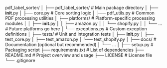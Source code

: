 pdf_label_sorter/
│
├── pdf_label_sorter/           # Main package directory
│   ├── __init__.py
│   ├── core.py                 # Core sorting logic
│   ├── pdf_utils.py            # Common PDF processing utilities
│   ├── platforms/              # Platform-specific processing modules
│   │   ├── __init__.py
│   │   ├── amazon.py
│   │   └── shopify.py
│   │   └── ...                 # Future platforms go here
│   └── exceptions.py           # Custom exception definitions
│
├── tests/                      # Unit and integration tests
│   ├── __init__.py
│   ├── test_core.py
│   ├── test_amazon.py
│   └── test_shopify.py
│
├── docs/                       # Documentation (optional but recommended)
│   └── ...
│
├── setup.py                    # Packaging script
├── requirements.txt            # List of dependencies
├── README.md                   # Project overview and usage
├── LICENSE                     # License file
└── .gitignore
